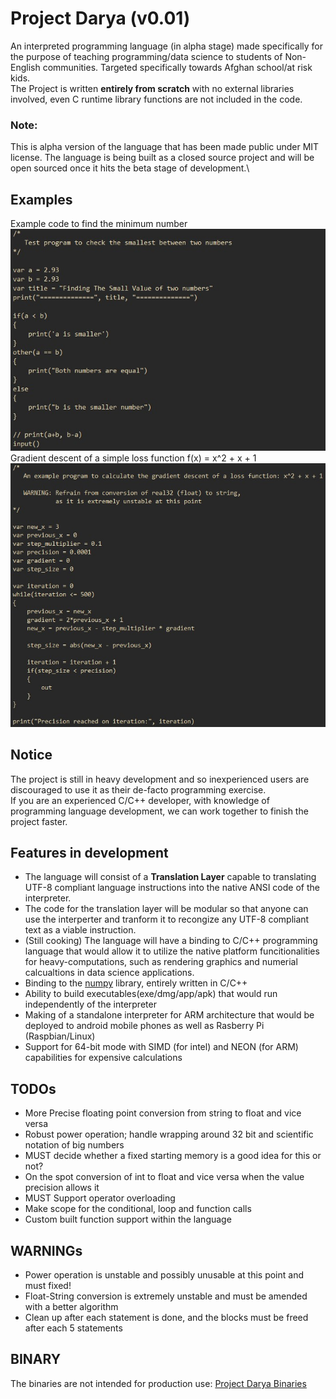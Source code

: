 # Project Darya (v0.01)
An interpreted programming language (in alpha stage) made specifically for the purpose of teaching programming/data science to students of Non-English communities.
Targeted specifically towards Afghan school/at risk kids.\
The Project is written **entirely from scratch** with no external libraries involved, even C runtime library functions are not included in the code.
### Note:
This is alpha version of the language that has been made public under MIT license. The language is being built as a closed source project and will be open sourced once it hits the beta stage of development.\
## Examples
Example code to find the minimum number\
![Example code to find the minimum number](/msc/example_min.jpg)\
Gradient descent of a simple loss function f(x) = x^2 + x + 1\
![Gradient descent of a simple loss function](/msc/example_gradient_descent.jpg)
## Notice
The project is still in heavy development and so inexperienced users are discouraged to use it as their de-facto programming exercise.\
If you are an experienced C/C++ developer, with knowledge of programming language development, we can work together to finish the project faster.

## Features in development
- The language will consist of a **Translation Layer** capable to translating UTF-8 compliant language instructions into the native ANSI code of the interpreter.
- The code for the translation layer will be modular so that anyone can use the interperter and tranform it to recongize any UTF-8 compliant text as a viable instruction.
- (Still cooking) The language will have a binding to C/C++ programming language that would allow it to utilize the native platform funcitionalities for heavy-computations, such as rendering graphics and numerial calcualtions in data science applications.
- Binding to the [numpy](https://github.com/numpy/numpy) library, entirely written in C/C++
- Ability to build executables(exe/dmg/app/apk) that would run independently of the interpreter
- Making of a standalone interpreter for ARM architecture that would be deployed to android mobile phones as well as Rasberry Pi (Raspbian/Linux)
- Support for 64-bit mode with SIMD (for intel) and NEON (for ARM) capabilities for expensive calculations

## TODOs
- More Precise floating point conversion from string to float and vice versa
- Robust power operation; handle wrapping around 32 bit and scientific notation of big numbers
- MUST decide whether a fixed starting memory is a good idea for this or not?
- On the spot conversion of int to float and vice versa when the value precision allows it
- MUST Support operator overloading
- Make scope for the conditional, loop and function calls
- Custom built function support within the language

## WARNINGs
- Power operation is unstable and possibly unusable at this point and must fixed!
- Float-String conversion is extremely unstable and must be amended with a better algorithm
- Clean up after each statement is done, and the blocks must be freed after each 5 statements

## BINARY
The binaries are not intended for production use:
[Project Darya Binaries](https://github.com/Khisrow1/project_darya/releases)
